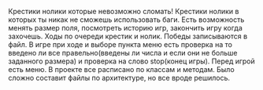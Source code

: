 Крестики нолики которые невозможно сломать!
Крестики нолики в которых ты никак не сможешь использовать баги. Есть возможность менять размер поля, посмотреть историю игр, закончить игру когда захочешь. Ходы по очереди крестик и нолик. Победы записываются в файл. В игре при ходе и выборе пункта меню есть проверка на то введено ли все правельно(введены ли числа и если они не больше заданного 
размера) и проверка на слово stop(конец игры). 
Перед игрой есть меню.
В проекте все расписано по классам и методам.
Было сложно составит файлы по архитектуре, но все вроде решилось.
